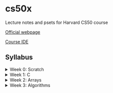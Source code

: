 # cs50x
Lecture notes and psets for Harvard CS50 course 

[Official webpage](https://cs50.harvard.edu/x/2021/)

[Course IDE](https://ide.cs50.io/8dcb87710dc74d169076d63d01ff1f0f)


## Syllabus

<details> 
<summary> Week 0: Scratch </summary>

[Course URL](https://cs50.harvard.edu/x/2021/weeks/0/)
</details>


<details> 
<summary> Week 1: C</summary>

[Course URL](https://cs50.harvard.edu/x/2021/weeks/1/)

</details>


<details>
<summary> Week 2: Arrays </summary>

  
*Course website: [https://cs50.harvard.edu/x/2021/weeks/2/](https://cs50.harvard.edu/x/2021/weeks/2/)*


### Lecture 

- [x] [Video](https://www.youtube.com/watch?v=tI_tIZFyKBw&feature=youtu.be)
- [ ] [Notes](https://cs50.harvard.edu/x/2021/notes/2/)
- [ ] [Source Code](https://cdn.cs50.net/2020/fall/lectures/2/src2.pdf)




### Lab2 

- [x] [Instructions](https://cs50.harvard.edu/x/2021/labs/2/)
- [x] [Scrabble - MySolution](https://github.com/najmabad/cs50x/blob/main/lab2/scrabble.c)

### Problem Set 2 

- [x] [Instructions](https://cs50.harvard.edu/x/2021/psets/2/)
- [x] [Readibility - MySolution](https://github.com/najmabad/cs50x/blob/main/pset2/readability.c)
- [x] [Caesar - MySolution](https://github.com/najmabad/cs50x/blob/main/pset2/caesar.c)


### Shorts 

- [ ] [Functions](https://cs50.harvard.edu/x/2021/shorts/functions/)
- [ ] [Variables and Scope](https://cs50.harvard.edu/x/2021/shorts/variables_and_scope/)
- [ ] [Arrays](https://cs50.harvard.edu/x/2021/shorts/arrays/)
- [ ] [Command Line Arguments](https://cs50.harvard.edu/x/2021/shorts/command_line_arguments/)


</details>

<details>
<summary> Week 3: Algorithms </summary>

  
*Course website: [https://cs50.harvard.edu/x/2021/weeks/5/](https://cs50.harvard.edu/x/2021/weeks/3/)*


### Lecture 

- [x] [Video](https://www.youtube.com/watch?v=gR6nycuZKlM&feature=youtu.be)
- [ ] [Notes](https://cs50.harvard.edu/x/2021/notes/3/)
- [ ] [Source Code](https://cdn.cs50.net/2020/fall/lectures/3/src3.pdf)


### Lab3 

- [x] [Instructions](https://cs50.harvard.edu/x/2021/labs/3/)
- []  [Sort]()

### Problem Set 3 

- [x] [Instructions](https://cs50.harvard.edu/x/2021/psets/3/)
- [x] [Plurality- MySolution](https://github.com/najmabad/cs50x/blob/main/pset3/plurality.c)
- [x] [Runoff - MySolution](https://github.com/najmabad/cs50x/blob/main/pset3/runoff.c)


### Shorts 

- [ ] [Linear Search](https://cs50.harvard.edu/x/2021/shorts/linear_search/)
- [ ] [Binary Search](https://cs50.harvard.edu/x/2021/shorts/binary_search/)
- [ ] [Bubble Sort](https://cs50.harvard.edu/x/2021/shorts/bubble_sort/)
- [ ] [Selection Sort](https://cs50.harvard.edu/x/2021/shorts/selection_sort/)
- [ ] [Recursion](https://cs50.harvard.edu/x/2021/shorts/recursion/)
- [ ] [Merge Sort](https://cs50.harvard.edu/x/2021/shorts/merge_sort/)
 

</details>




